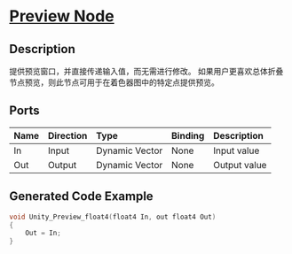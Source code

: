 # [Preview Node](https://docs.unity3d.com/Packages/com.unity.shadergraph@7.3/manual/Preview-Node.html)

## Description
提供预览窗口，并直接传递输入值，而无需进行修改。
如果用户更喜欢总体折叠节点预览，则此节点可用于在着色器图中的特定点提供预览。

## Ports
|Name|Direction|Type|Binding|Description
|:---|:--------|:---|:------|:------
|In|Input|Dynamic Vector|None|Input value
|Out|Output|Dynamic Vector|None|Output value

## Generated Code Example
```h
void Unity_Preview_float4(float4 In, out float4 Out)
{
    Out = In;
}
```